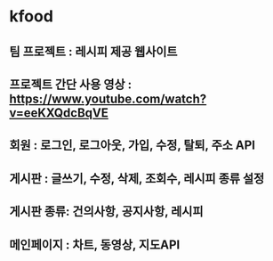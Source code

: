 # kfood
## 팀 프로젝트 : 레시피 제공 웹사이트

## 프로젝트 간단 사용 영상 : https://www.youtube.com/watch?v=eeKXQdcBqVE

## 회원 : 로그인, 로그아웃, 가입, 수정, 탈퇴, 주소 API

## 게시판 : 글쓰기, 수정, 삭제, 조회수, 레시피 종류 설정

## 게시판 종류: 건의사항, 공지사항, 레시피

## 메인페이지 : 차트, 동영상, 지도API 
